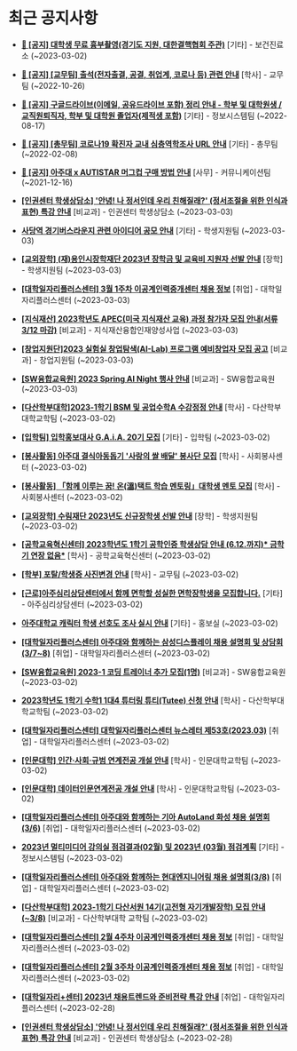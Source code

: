 # 최근 공지사항

* **[📌 [공지] 대학생 무료 흉부촬영(경기도 지원, 대한결핵협회 주관)](http://ajou.ac.kr/kr/ajou/notice.do?mode=view&amp;articleNo=211258&amp;article.offset=0&amp;articleLimit=30)**
 [기타] - 보건진료소 (~2023-03-02)

* **[📌 [공지] [교무팀] 출석(전자출결, 공결, 취업계, 코로나 등) 관련 안내](http://ajou.ac.kr/kr/ajou/notice.do?mode=view&amp;articleNo=205552&amp;article.offset=0&amp;articleLimit=30)**
 [학사] - 교무팀 (~2022-10-26)

* **[📌 [공지] 구글드라이브(이메일, 공유드라이브 포함) 정리 안내 - 학부 및 대학원생 / 교직원퇴직자, 학부 및 대학원 졸업자(제적생 포함)](http://ajou.ac.kr/kr/ajou/notice.do?mode=view&amp;articleNo=202858&amp;article.offset=0&amp;articleLimit=30)**
 [기타] - 정보시스템팀 (~2022-08-17)

* **[📌 [공지] [총무팀] 코로나19 확진자 교내 심층역학조사 URL 안내](http://ajou.ac.kr/kr/ajou/notice.do?mode=view&amp;articleNo=180493&amp;article.offset=0&amp;articleLimit=30)**
 [기타] - 총무팀 (~2022-02-08)

* **[📌 [공지] 아주대 x AUTISTAR 머그컵 구매 방법 안내](http://ajou.ac.kr/kr/ajou/notice.do?mode=view&amp;articleNo=147976&amp;article.offset=0&amp;articleLimit=30)**
 [사무] - 커뮤니케이션팀 (~2021-12-16)

* **[[인권센터 학생상담소] &#x27;안녕! 나 정서인데 우리 친해질래?&#x27; (정서조절을 위한 인식과 표현) 특강 안내](http://ajou.ac.kr/kr/ajou/notice.do?mode=view&amp;articleNo=211403&amp;article.offset=0&amp;articleLimit=30)**
 [비교과] - 인권센터 학생상담소 (~2023-03-03)

* **[사당역 경기버스라운지 관련 아이디어 공모 안내](http://ajou.ac.kr/kr/ajou/notice.do?mode=view&amp;articleNo=211390&amp;article.offset=0&amp;articleLimit=30)**
 [기타] - 학생지원팀 (~2023-03-03)

* **[[교외장학] (재)용인시장학재단 2023년 장학금 및 교육비 지원자 선발 안내](http://ajou.ac.kr/kr/ajou/notice.do?mode=view&amp;articleNo=211389&amp;article.offset=0&amp;articleLimit=30)**
 [장학] - 학생지원팀 (~2023-03-03)

* **[[대학일자리플러스센터] 3월 1주차 이공계인력중개센터 채용 정보](http://ajou.ac.kr/kr/ajou/notice.do?mode=view&amp;articleNo=211380&amp;article.offset=0&amp;articleLimit=30)**
 [취업] - 대학일자리플러스센터 (~2023-03-03)

* **[[지식재산] 2023학년도 APEC(미국 지식재산 교육) 과정 참가자 모집 안내(서류 3/12 마감)](http://ajou.ac.kr/kr/ajou/notice.do?mode=view&amp;articleNo=211378&amp;article.offset=0&amp;articleLimit=30)**
 [비교과] - 지식재산융합인재양성사업 (~2023-03-03)

* **[[창업지원단]2023 실험실 창업탐색(AI-Lab) 프로그램 예비창업자 모집 공고](http://ajou.ac.kr/kr/ajou/notice.do?mode=view&amp;articleNo=211373&amp;article.offset=0&amp;articleLimit=30)**
 [비교과] - 창업지원팀 (~2023-03-03)

* **[[SW융합교육원] 2023 Spring AI Night 행사 안내](http://ajou.ac.kr/kr/ajou/notice.do?mode=view&amp;articleNo=211353&amp;article.offset=0&amp;articleLimit=30)**
 [비교과] - SW융합교육원 (~2023-03-03)

* **[[다산학부대학]2023-1학기 BSM 및 공업수학A 수강정정 안내](http://ajou.ac.kr/kr/ajou/notice.do?mode=view&amp;articleNo=211343&amp;article.offset=0&amp;articleLimit=30)**
 [학사] - 다산학부대학교학팀 (~2023-03-02)

* **[[입학팀] 입학홍보대사 G.A.i.A. 20기 모집](http://ajou.ac.kr/kr/ajou/notice.do?mode=view&amp;articleNo=211339&amp;article.offset=0&amp;articleLimit=30)**
 [기타] - 입학팀 (~2023-03-02)

* **[[봉사활동] 아주대 결식아동돕기 &#x27;사랑의 쌀 배달&#x27; 봉사단 모집](http://ajou.ac.kr/kr/ajou/notice.do?mode=view&amp;articleNo=211335&amp;article.offset=0&amp;articleLimit=30)**
 [학사] - 사회봉사센터 (~2023-03-02)

* **[[봉사활동] 「함께 이루는 꿈! 온(溫)택트 학습 멘토링」대학생 멘토 모집](http://ajou.ac.kr/kr/ajou/notice.do?mode=view&amp;articleNo=211332&amp;article.offset=0&amp;articleLimit=30)**
 [학사] - 사회봉사센터 (~2023-03-02)

* **[[교외장학] 수림재단 2023년도 신규장학생 선발 안내](http://ajou.ac.kr/kr/ajou/notice.do?mode=view&amp;articleNo=211328&amp;article.offset=0&amp;articleLimit=30)**
 [장학] - 학생지원팀 (~2023-03-02)

* **[[공학교육혁신센터] 2023학년도 1학기 공학인증 학생상담 안내 (6.12.까지)* 금학기 연장 없음*](http://ajou.ac.kr/kr/ajou/notice.do?mode=view&amp;articleNo=211321&amp;article.offset=0&amp;articleLimit=30)**
 [학사] - 공학교육혁신센터 (~2023-03-02)

* **[[학부] 포탈/학생증 사진변경 안내](http://ajou.ac.kr/kr/ajou/notice.do?mode=view&amp;articleNo=211310&amp;article.offset=0&amp;articleLimit=30)**
 [학사] - 교무팀 (~2023-03-02)

* **[[근로]아주심리상담센터에서 함께 면학할 성실한 면학장학생을 모집합니다.](http://ajou.ac.kr/kr/ajou/notice.do?mode=view&amp;articleNo=211306&amp;article.offset=0&amp;articleLimit=30)**
 [기타] - 아주심리상담센터 (~2023-03-02)

* **[아주대학교 캐릭터 학생 선호도 조사 실시 안내](http://ajou.ac.kr/kr/ajou/notice.do?mode=view&amp;articleNo=211293&amp;article.offset=0&amp;articleLimit=30)**
 [기타] - 홍보실 (~2023-03-02)

* **[[대학일자리플러스센터] 아주대와 함께하는 삼성디스플레이 채용 설명회 및 상담회 (3/7~8)](http://ajou.ac.kr/kr/ajou/notice.do?mode=view&amp;articleNo=211270&amp;article.offset=0&amp;articleLimit=30)**
 [취업] - 대학일자리플러스센터 (~2023-03-02)

* **[[SW융합교육원] 2023-1 코딩 트레이너 추가 모집(1명)](http://ajou.ac.kr/kr/ajou/notice.do?mode=view&amp;articleNo=211268&amp;article.offset=0&amp;articleLimit=30)**
 [비교과] - SW융합교육원 (~2023-03-02)

* **[2023학년도 1학기 수학1 1대4 튜터링 튜티(Tutee) 신청 안내](http://ajou.ac.kr/kr/ajou/notice.do?mode=view&amp;articleNo=211266&amp;article.offset=0&amp;articleLimit=30)**
 [학사] - 다산학부대학교학팀 (~2023-03-02)

* **[[대학일자리플러스센터] 대학일자리플러스센터 뉴스레터 제53호(2023.03)](http://ajou.ac.kr/kr/ajou/notice.do?mode=view&amp;articleNo=211265&amp;article.offset=0&amp;articleLimit=30)**
 [취업] - 대학일자리플러스센터 (~2023-03-02)

* **[[인문대학] 인간·사회·규범 연계전공 개설 안내](http://ajou.ac.kr/kr/ajou/notice.do?mode=view&amp;articleNo=211264&amp;article.offset=0&amp;articleLimit=30)**
 [학사] - 인문대학교학팀 (~2023-03-02)

* **[[인문대학] 데이터인문연계전공 개설 안내](http://ajou.ac.kr/kr/ajou/notice.do?mode=view&amp;articleNo=211263&amp;article.offset=0&amp;articleLimit=30)**
 [학사] - 인문대학교학팀 (~2023-03-02)

* **[[대학일자리플러스센터] 아주대와 함께하는 기아 AutoLand 화성 채용 설명회(3/6)](http://ajou.ac.kr/kr/ajou/notice.do?mode=view&amp;articleNo=211262&amp;article.offset=0&amp;articleLimit=30)**
 [취업] - 대학일자리플러스센터 (~2023-03-02)

* **[2023년 멀티미디어 강의실 점검결과(02월) 및 2023년 (03월) 점검계획](http://ajou.ac.kr/kr/ajou/notice.do?mode=view&amp;articleNo=211261&amp;article.offset=0&amp;articleLimit=30)**
 [기타] - 정보시스템팀 (~2023-03-02)

* **[[대학일자리플러스센터] 아주대와 함께하는 현대엔지니어링 채용 설명회(3/8)](http://ajou.ac.kr/kr/ajou/notice.do?mode=view&amp;articleNo=211260&amp;article.offset=0&amp;articleLimit=30)**
 [취업] - 대학일자리플러스센터 (~2023-03-02)

* **[[다산학부대학] 2023-1학기 다산서원 14기(고전형 자기개발장학) 모집 안내(~3/8)](http://ajou.ac.kr/kr/ajou/notice.do?mode=view&amp;articleNo=211259&amp;article.offset=0&amp;articleLimit=30)**
 [비교과] - 다산학부대학 교학팀 (~2023-03-02)

* **[[대학일자리플러스센터] 2월 4주차 이공계인력중개센터 채용 정보](http://ajou.ac.kr/kr/ajou/notice.do?mode=view&amp;articleNo=211253&amp;article.offset=0&amp;articleLimit=30)**
 [취업] - 대학일자리플러스센터 (~2023-03-02)

* **[[대학일자리플러스센터] 2월 3주차 이공계인력중개센터 채용 정보](http://ajou.ac.kr/kr/ajou/notice.do?mode=view&amp;articleNo=211251&amp;article.offset=0&amp;articleLimit=30)**
 [취업] - 대학일자리플러스센터 (~2023-03-02)

* **[[대학일자리+센터] 2023년 채용트렌드와 준비전략 특강 안내](http://ajou.ac.kr/kr/ajou/notice.do?mode=view&amp;articleNo=211237&amp;article.offset=0&amp;articleLimit=30)**
 [취업] - 대학일자리플러스센터 (~2023-02-28)

* **[[인권센터 학생상담소] &#x27;안녕! 나 정서인데 우리 친해질래?&#x27; (정서조절을 위한 인식과 표현) 특강 안내](http://ajou.ac.kr/kr/ajou/notice.do?mode=view&amp;articleNo=211227&amp;article.offset=0&amp;articleLimit=30)**
 [비교과] - 인권센터 학생상담소 (~2023-02-28)
